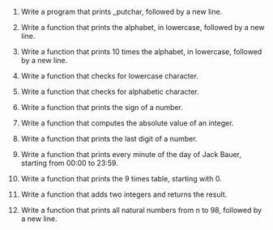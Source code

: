 1. Write a program that prints _putchar, followed by a new line.

2. Write a function that prints the alphabet, in lowercase, followed by a new line.

3. Write a function that prints 10 times the alphabet, in lowercase, followed by a new line.

4. Write a function that checks for lowercase character.

5. Write a function that checks for alphabetic character.

6. Write a function that prints the sign of a number.

7. Write a function that computes the absolute value of an integer.

8. Write a function that prints the last digit of a number.

9. Write a function that prints every minute of the day of Jack Bauer, starting from 00:00 to 23:59.

10. Write a function that prints the 9 times table, starting with 0.

11. Write a function that adds two integers and returns the result.

12. Write a function that prints all natural numbers from n to 98, followed by a new line.




